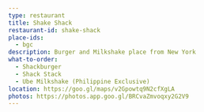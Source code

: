 ```yaml
---
type: restaurant
title: Shake Shack
restaurant-id: shake-shack 
place-ids:
  - bgc 
description: Burger and Milkshake place from New York
what-to-order:
  - Shackburger
  - Shack Stack
  - Ube Milkshake (Philippine Exclusive)
location: https://goo.gl/maps/v2Gpowtq9N2cfXgLA
photos: https://photos.app.goo.gl/BRCvaZmvoqxy2G2V9
---
```

